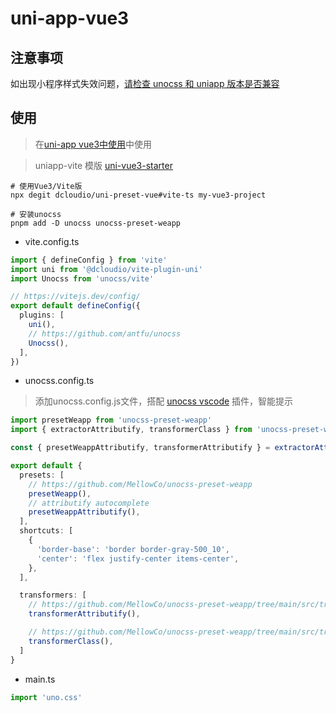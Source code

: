 # uni-app-vue3


## 注意事项
如出现小程序样式失效问题，[请检查 unocss 和 uniapp 版本是否兼容](https://github.com/MellowCo/unocss-preset-weapp/issues/20)


## 使用
> 在[uni-app vue3中使用](https://ask.dcloud.net.cn/article/37834)中使用

> uniapp-vite 模版 [uni-vue3-starter](https://github.com/MellowCo/uni-vue3-starter)


```shell
# 使用Vue3/Vite版
npx degit dcloudio/uni-preset-vue#vite-ts my-vue3-project

# 安装unocss
pnpm add -D unocss unocss-preset-weapp
```

* vite.config.ts

```ts
import { defineConfig } from 'vite'
import uni from '@dcloudio/vite-plugin-uni'
import Unocss from 'unocss/vite'

// https://vitejs.dev/config/
export default defineConfig({
  plugins: [
    uni(),
    // https://github.com/antfu/unocss
    Unocss(),
  ],
})
```

* unocss.config.ts
> 添加unocss.config.js文件，搭配 [unocss vscode](https://marketplace.visualstudio.com/items?itemName=antfu.unocss) 插件，智能提示
```ts
import presetWeapp from 'unocss-preset-weapp'
import { extractorAttributify, transformerClass } from 'unocss-preset-weapp/transformer'

const { presetWeappAttributify, transformerAttributify } = extractorAttributify()

export default {
  presets: [
    // https://github.com/MellowCo/unocss-preset-weapp
    presetWeapp(),
    // attributify autocomplete
    presetWeappAttributify(),
  ],
  shortcuts: [
    {
      'border-base': 'border border-gray-500_10',
      'center': 'flex justify-center items-center',
    },
  ],

  transformers: [
    // https://github.com/MellowCo/unocss-preset-weapp/tree/main/src/transformer/transformerAttributify
    transformerAttributify(),

    // https://github.com/MellowCo/unocss-preset-weapp/tree/main/src/transformer/transformerClass
    transformerClass(),
  ]
}
```

* main.ts

```ts
import 'uno.css'
```
